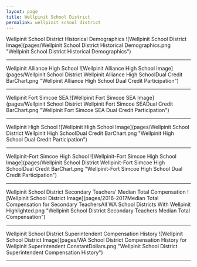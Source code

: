 ```yaml
---
layout: page
title: Wellpinit School District
permalink: wellpinit school district
---
```



Wellpinit School District Historical Demographics
![Wellpinit School District Image](pages/Wellpinit School District Historical Demographics.png "Wellpinit School District Historical Demographics")

___

Wellpinit Alliance High School
![Wellpinit Alliance High School Image](pages/Wellpinit School District Wellpinit Alliance High SchoolDual Credit BarChart.png "Wellpinit Alliance High School Dual Credit Participation")

___

Wellpinit Fort Simcoe SEA
![Wellpinit Fort Simcoe SEA Image](pages/Wellpinit School District Wellpinit Fort Simcoe SEADual Credit BarChart.png "Wellpinit Fort Simcoe SEA Dual Credit Participation")

___

Wellpinit High School
![Wellpinit High School Image](pages/Wellpinit School District Wellpinit High SchoolDual Credit BarChart.png "Wellpinit High School Dual Credit Participation")

___

Wellpinit-Fort Simcoe High School
![Wellpinit-Fort Simcoe High School Image](pages/Wellpinit School District Wellpinit-Fort Simcoe High SchoolDual Credit BarChart.png "Wellpinit-Fort Simcoe High School Dual Credit Participation")

___

Wellpinit School District Secondary Teachers' Median Total Compensation
![Wellpinit School District Image](pages/2016-2017Median Total Compensation for Secondary TeachersAll WA School Districts With Wellpinit Highlighted.png "Wellpinit School District Secondary Teachers Median Total Compensation")

___

Wellpinit School District Superintendent Compensation History
![Wellpinit School District Image](pages/WA School District Compensation History for Wellpinit Superintendent ConstantDollars.png "Wellpinit School District Superintendent Compensation History")

___


